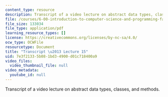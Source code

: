 ```yaml
---
content_type: resource
description: Transcript of a video lecture on abstract data types, classes, and methods.
file: /courses/6-00-introduction-to-computer-science-and-programming-fall-2008/7e3f21335b081bd34900d01c718400a9_6-00F08-L15.pdf
file_size: 133034
file_type: application/pdf
learning_resource_types: []
license: https://creativecommons.org/licenses/by-nc-sa/4.0/
ocw_type: OCWFile
resourcetype: Document
title: "Transcript \u2013 Lecture 15"
uid: 7e3f2133-5b08-1bd3-4900-d01c718400a9
video_files:
  video_thumbnail_file: null
video_metadata:
  youtube_id: null
---
```

Transcript of a video lecture on abstract data types, classes, and methods.